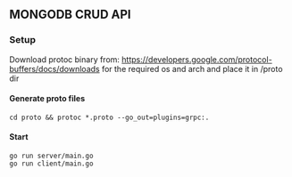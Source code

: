 ## MONGODB CRUD API

### Setup

Download protoc binary from: https://developers.google.com/protocol-buffers/docs/downloads
for the required os and arch and place it in /proto dir


#### Generate proto files

```
cd proto && protoc *.proto --go_out=plugins=grpc:.
```


#### Start

```
go run server/main.go
go run client/main.go
```
